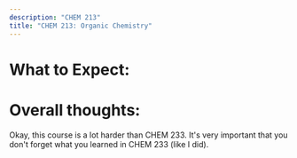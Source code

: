 ```yaml
---
description: "CHEM 213"
title: "CHEM 213: Organic Chemistry"
---
```


# What to Expect:

# Overall thoughts: 
Okay, this course is a lot harder than CHEM 233. It's very important that you don't forget what you learned in CHEM 233 (like I did). 
